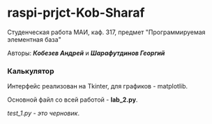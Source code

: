 # raspi-prjct-Kob-Sharaf
Студенческая работа МАИ, каф. 317, предмет "Программируемая элементная база"

Авторы:   ***Кобезев Андрей*** и ***Шарафутдинов Георгий***

### Калькулятор
Интерфейс реализован на Tkinter, для графиков - matplotlib.

Основной файл со всей работой - **lab_2.py**.

*test_1.py - это черновик*.
